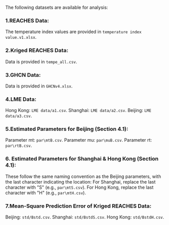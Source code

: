 The following datasets are available for analysis:

### 1.REACHES Data:

The temperature index values are provided in `temperature index value.v1.xlsx`.

### 2.Kriged REACHES Data:

Data is provided in `tempe_all.csv`.

### 3.GHCN Data:

Data is provided in `GHCNv4.xlsx`.

### 4.LME Data:

Hong Kong: `LME data/a1.csv`.
Shanghai: `LME data/a2.csv`.
Beijing: `LME data/a3.csv`.

### 5.Estimated Parameters for Beijing (Section 4.1):

Parameter mt: `par\mtB.csv`.
Parameter mu: `par\muB.csv`.
Parameter rt: `par\rtB.csv`.

### 6. Estimated Parameters for Shanghai & Hong Kong (Section 4.1):

These follow the same naming convention as the Beijing parameters, with the last character indicating the location:
For Shanghai, replace the last character with "S" (e.g., `par\mtS.csv`).
For Hong Kong, replace the last character with "H" (e.g., `par\mtH.csv`).

### 7.Mean-Square Prediction Error of Kriged REACHES Data:

Beijing: `std/Bstd.csv`.
Shanghai: `std/BstdS.csv`.
Hong Kong: `std/BstdH.csv`.
